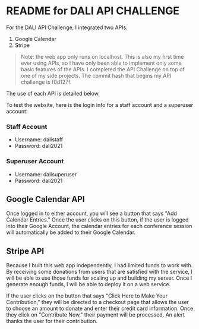 # README for DALI API CHALLENGE
For the DALI API Challenge, I integrated two APIs:
1. Google Calendar
2. Stripe

> Note: the web app only runs on localhost. This is also my first time ever using APIs,
> so I have only been able to implement only some basic features of the APIs.
> I completed the API Challenge on top of one of my side projects.
> The commit hash that begins my API challenge is f0d127f.

The use of each API is detailed below.

To test the website, here is the login info for a staff account and a superuser account:
### Staff Account
- Username: dalistaff
- Password: dali2021

### Superuser Account
- Username: dalisuperuser
- Password: dali2021

## Google Calendar API
Once logged in to either account, you will see a button that says "Add Calendar Entries."
Once the user clicks on this button, if the user is logged into their Google Account,
the calendar entries for each conference session will automatically be added to their Google Calendar.

## Stripe API
Because I built this web app independently, I had limited funds to work with.
By receiving some donations from users that are satisfied with the service,
I will be able to use those funds for scaling up and building my server.
Once I generate enough funds, I will be able to deploy it on a web service.

If the user clicks on the button that says "Click Here to Make Your Contribution,"
they will be directed to a checkout page that allows the user to choose an amount to donate
and enter their credit card information. Once they click on "Contribute Now," their payment will be processed.
An alert thanks the user for their contribution.